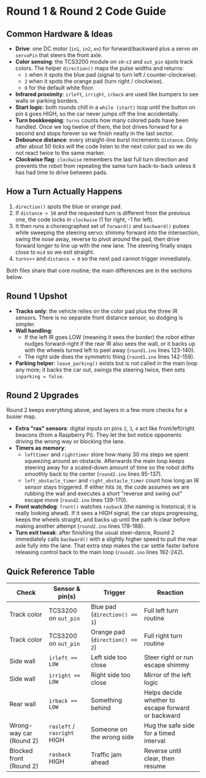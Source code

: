 # Round 1 & Round 2 Code Guide

## Common Hardware & Ideas
- **Drive**: one DC motor (`in1`, `in2`, `en`) for forward/backward plus a servo on `servoPin` that steers the front axle.
- **Color sensing**: the TCS3200 module on `s0`-`s3` and `out_pin` spots track colors. The helper `direction()` maps the pulse widths and returns:
  - `1` when it spots the blue pad (signal to turn left / counter-clockwise).
  - `2` when it spots the orange pad (turn right / clockwise).
  - `0` for the default white floor.
- **Infrared proximity**: `irleft`, `irright`, `irback` are used like bumpers to see walls or parking borders.
- **Start logic**: both rounds chill in a `while (start)` loop until the button on pin `8` goes HIGH, so the car never jumps off the line accidentally.
- **Turn bookkeeping**: `turns` counts how many colored pads have been handled. Once we log twelve of them, the bot drives forward for a second and stops forever so we finish neatly in the last sector.
- **Debounce distance**: every straight-line burst increments `distance`. Only after about 50 ticks will the code listen to the next color pad so we do not react twice to the same marker.
- **Clockwise flag**: `clockwise` remembers the last full turn direction and prevents the robot from repeating the same turn back-to-back unless it has had time to drive between pads.

## How a Turn Actually Happens
1. `direction()` spots the blue or orange pad.
2. If `distance > 50` and the requested turn is different from the previous one, the code locks in `clockwise` (1 for right, -1 for left).
3. It then runs a choreographed set of `forward()` and `backward()` pulses while sweeping the steering servo: shimmy forward into the intersection, swing the nose away, reverse to pivot around the pad, then drive forward longer to line up with the new lane. The steering finally snaps close to `mid` so we exit straight.
4. `turns++` and `distance = 0` so the next pad cannot trigger immediately.

Both files share that core routine; the main differences are in the sections below.

## Round 1 Upshot
- **Tracks only**: the vehicle relies on the color pad plus the three IR sensors. There is no separate front distance sensor, so dodging is simpler.
- **Wall handling**:
  - If the left IR goes LOW (meaning it sees the border) the robot either nudges forward-right if the rear IR also sees the wall, or it backs up with the wheels turned left to peel away (`round1.ino` lines 123-140).
  - The right side does the symmetric thing (`round1.ino` lines 142-159).
- **Parking helper**: `leave_parking()` exists but is not called in the main loop any more; it backs the car out, swings the steering twice, then sets `inparking = false`.

## Round 2 Upgrades
Round 2 keeps everything above, and layers in a few more checks for a busier map.

- **Extra "ras" sensors**: digital inputs on pins `2`, `3`, `4` act like front/left/right beacons (from a Raspberry Pi). They let the bot notice opponents driving the wrong way or blocking the lane.
- **Timers as memory**:
  - `lefttimer` and `righttimer` store how many 30 ms steps we spent squeezing around an obstacle. Afterwards the main loop keeps steering away for a scaled-down amount of time so the robot drifts smoothly back to the center (`round2.ino` lines 95-137).
  - `left_obstacle_timer` and `right_obstacle_timer` count how long an IR sensor stays triggered. If either hits `30`, the code assumes we are rubbing the wall and executes a short "reverse and swing out" escape move (`round2.ino` lines 139-170).
- **Front watchdog**: `front()` watches `rasback` (the naming is historical; it is really looking ahead). If it sees a HIGH signal, the car stops progressing, keeps the wheels straight, and backs up until the path is clear before making another attempt (`round2.ino` lines 178-188).
- **Turn exit tweak**: after finishing the usual steer-dance, Round 2 immediately calls `backward()` with a slightly higher speed to pull the rear axle fully into the lane. That extra step makes the car settle faster before releasing control back to the main loop (`round2.ino` lines 192-242).

## Quick Reference Table
| Check | Sensor & pin(s) | Trigger | Reaction |
| ----- | ---------------- | ------- | -------- |
| Track color | TCS3200 on `out_pin` | Blue pad (`direction() == 1`) | Full left turn routine |
| Track color | TCS3200 on `out_pin` | Orange pad (`direction() == 2`) | Full right turn routine |
| Side wall | `irleft == LOW` | Left side too close | Steer right or run escape shimmy |
| Side wall | `irright == LOW` | Right side too close | Mirror of the left logic |
| Rear wall | `irback == LOW` | Something behind | Helps decide whether to escape forward or backward |
| Wrong-way car (Round 2) | `rasleft` / `rasright` HIGH | Someone on the wrong side | Hug the safe side for a timed interval |
| Blocked front (Round 2) | `rasback` HIGH | Traffic jam ahead | Reverse until clear, then resume |


